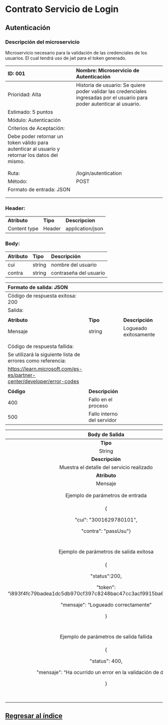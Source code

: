 # Contrato Servicio de Login

## Autenticación

### Descripción del microservicio

Microservicio necesario para la validación de las credenciales de los usuarios. El cual tendrá uso de jwt para el token generado. 

| ID: 001                                                                                        | Nombre: Microservicio de Autenticación                                                                                    |
|:---------------------------------------------------------------------------------------------- |:------------------------------------------------------------------------------------------------------------------------- |
| Prioridad: Alta                                                                                | Historia de usuario: Se quiere poder validar las credenciales ingresadas por el usuario para poder autenticar al usuario. |
| Estimado: 5 puntos                                                                             |                                                                                                                           |
| Módulo: Autenticación                                                                          |                                                                                                                           |
| Criterios de Aceptación:                                                                       |                                                                                                                           |
| Debe poder retornar un token válido para autenticar al usuario y retornar los datos del mismo. |                                                                                                                           |
|                                                                                                |                                                                                                                           |
|                                                                                                |                                                                                                                           |
| Ruta:                                                                                          | /login/autentication                                                                                                      |
| Método:                                                                                        | POST                                                                                                                      |
| Formato de entrada: JSON                                                                       |                                                                                                                           |
|                                                                                                |                                                                                                                           |
|                                                                                                |                                                                                                                           |

### Header:

<table>
     <tr><td> <b> Atributo </b></td> <td> <b> Tipo </b></td> <td> <b>Descripcion</b> </td> </tr>
     <tr> <td>Content type</td> <td>Header</td> <td>application/json</td>
     </tr>     
</table>

### Body:

| **Atributo** | **Tipo** | **Descripción**        |
|:------------ |:-------- |:---------------------- |
| cui          | string   | nombre del usuario     |
| contra       | string   | contraseña del usuario |

| Formato de salida: JSON                                                  |                            |                       |     |
|:------------------------------------------------------------------------ |:-------------------------- |:--------------------- |:--- |
| Código de respuesta exitosa: 200                                         |                            |                       |     |
| Salida:                                                                  |                            |                       |     |
|                                                                          |                            |                       |     |
| **Atributo**                                                             | **Tipo**                   | **Descripción**       |     |
| Mensaje                                                                  | string                     | Logueado exitosamente |     |
|                                                                          |                            |                       |     |
|                                                                          |                            |                       |     |
| Código de respuesta fallida:                                             |                            |                       |     |
| Se utilizará la siguiente lista de errores como referencia:              |                            |                       |     |
| <https://learn.microsoft.com/es-es/partner-center/developer/error-codes> |                            |                       |     |
|                                                                          |                            |                       |     |
| **Código**                                                               | **Descripción**            |                       |     |
| 400                                                                      | Fallo en el proceso        |                       |     |
| 500                                                                      | Fallo interno del servidor |                       |     |

| Body de Salida                                                                                                                                                           |
|:------------------------------------------------------------------------------------------------------------------------------------------------------------------------:|
| **Tipo**                                                                                                                                                                 |
| String                                                                                                                                                                   |
| **Descripción**                                                                                                                                                          |
| Muestra el detalle del servicio realizado                                                                                                                                |
| **Atributo**                                                                                                                                                             |
| Mensaje                                                                                                                                                                  |
|                                                                                                                                                                          |
|                                                                                                                                                                          |
| Ejemplo de parámetros de entrada                                                                                                                                         |
| <p>{</p><p>"cui": "3001629780101",</p><p>"contra": "passUsu"}</p>                                                                                                        |
|                                                                                                                                                                          |
|                                                                                                                                                                          |
|                                                                                                                                                                          |
|                                                                                                                                                                          |
| Ejemplo de parámetros de salida exitosa                                                                                                                                  |
| <p>{</p><p>"status":200,</p><p>"token": “i893f4fc79badea1dc5db970cf397c8248bac47cc3acf9915ba60b5d76b0e88f”,</p><p></p><p>"mensaje": “Logueado correctamente”</p><p>}</p> |
|                                                                                                                                                                          |
|                                                                                                                                                                          |
|                                                                                                                                                                          |
|                                                                                                                                                                          |
| Ejemplo de parámetros de salida fallida                                                                                                                                  |
| <p>{</p><p>"status": 400,</p><p>"mensaje": “Ha ocurrido un error en la validación de datos”</p><p>}</p>                                                                  |
|                                                                                                                                                                          |
|                                                                                                                                                                          |
|                                                                                                                                                                          |
|                                                                                                                                                                          |
|                                                                                                                                                                          |

## [Regresar al índice](/README.md)